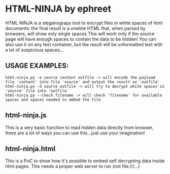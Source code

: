 # HTML-NINJA by ephreet

HTML NINJA is a steganograpy tool to encrypt files in white spaces of html documents: the final result is a oneline HTML that, when parsed by browsers, will show only single spaces
This will work only if the source page will have enough spaces to contain the data to be hidden!
You can also use it on any text container, but the result will be unformatted text with a lot of suspicious spaces...


## USAGE EXAMPLES:
```
html-ninja.py -e source content outfile -> will encode the payload file 'content' into file 'source' and output the result as 'outfile'
html-ninja.py -d source outfile -> will try to decrypt white spaces in 'source' file into 'outfile'
html-ninja.py --check filename -> will check 'filename' for available spaces and spaces needed to embed the file
```

## html-ninja.js

This is a very basic function to read hidden data directly from browser, there are a lot of ways you can use this...just use your imagination!


## html-ninja.html

This is a PoC to show how it's possible to embed self decrypting data inside html pages. This needs a proper web server to run (not file:///...)
